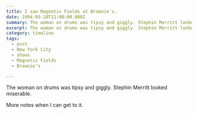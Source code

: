 ```yaml
---
title: I saw Magnetic Fields at Brownie's.
date: 1994-05-28T11:00:00.000Z
summary: The woman on drums was tipsy and giggly. Stephin Merritt looked miserable.
excerpt: The woman on drums was tipsy and giggly. Stephin Merritt looked miserable.
category: timeline
tags:
  - post 
  - New York City
  - shows
  - Magnetic Fields
  - Brownie's

---
```


The woman on drums was tipsy and giggly. Stephin Merritt looked miserable.

More notes when I can get to it.